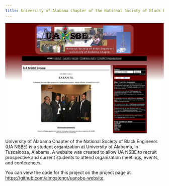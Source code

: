 ```yaml
---
title: University of Alabama Chapter of the National Society of Black Engineers (2009)
---
```


![UA NSBE Screenshot](/images/portfolio_uansbe.jpg)

University of Alabama Chapter of the National Society of Black Engineers (UA NSBE) is a student organization at
University of Alabama, in Tuscaloosa, Alabama. A website was created to allow UA NSBE to recruit prospective and
current students to attend organization meetings, events, and conferences.

You can view the code for this project on the project page at
<a href="https://github.com/almostengr/uansbe-website" target="_blank">https://github.com/almostengr/uansbe-website</a>.
